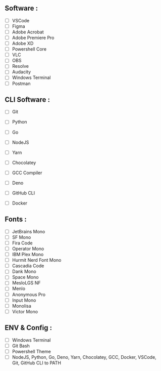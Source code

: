 ## Software :

- [ ] VSCode
- [ ] Figma
- [ ] Adobe Acrobat
- [ ] Adobe Premiere Pro
- [ ] Adobe XD
- [ ] Powershell Core
- [ ] VLC
- [ ] OBS
- [ ] Resolve
- [ ] Audacity
- [ ] Windows Terminal
- [ ] Postman

## CLI Software :

- [ ] Git
- [ ] Python
- [ ] Go
- [ ] NodeJS
- [ ] Yarn
- [ ] Chocolatey
- [ ] GCC Compiler
- [ ] Deno
- [ ] GitHub CLI
- [ ] Docker


## Fonts :

- [ ] JetBrains Mono
- [ ] SF Mono
- [ ] Fira Code
- [ ] Operator Mono
- [ ] IBM Plex Mono
- [ ] Hurmit Nerd Font Mono
- [ ] Cascadia Code
- [ ] Dank Mono
- [ ] Space Mono
- [ ] MesloLGS NF
- [ ] Menlo
- [ ] Anonymous Pro
- [ ] Input Mono
- [ ] Monolisa
- [ ] Victor Mono

## ENV & Config :

- [ ] Windows Terminal
- [ ] Git Bash
- [ ] Powershell Theme
- [ ] NodeJS, Python, Go, Deno, Yarn, Chocolatey, GCC, Docker, VSCode, Git, GitHub CLI to PATH
